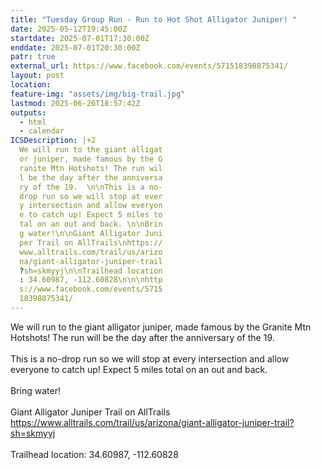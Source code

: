 ```yaml
---
title: "Tuesday Group Run - Run to Hot Shot Alligator Juniper! "
date: 2025-05-12T19:45:00Z
startdate: 2025-07-01T17:30:00Z
enddate: 2025-07-01T20:30:00Z
patr: true
external_url: https://www.facebook.com/events/571518398875341/
layout: post
location: 
feature-img: "assets/img/big-trail.jpg"
lastmod: 2025-06-26T18:57:42Z
outputs:
  - html
  - calendar
ICSDescription: |+2
  We will run to the giant alligat  or juniper, made famous by the G  ranite Mtn Hotshots! The run wil  l be the day after the anniversa  ry of the 19.  \n\nThis is a no-  drop run so we will stop at ever  y intersection and allow everyon  e to catch up! Expect 5 miles to  tal on an out and back. \n\nBrin  g water!\n\nGiant Alligator Juni  per Trail on AllTrails\nhttps://  www.alltrails.com/trail/us/arizo  na/giant-alligator-juniper-trail  ?sh=skmyyj\n\nTrailhead location  : 34.60987, -112.60828\n\n\nhttp  s://www.facebook.com/events/5715  18398875341/
---
```


We will run to the giant alligator juniper, made famous by the Granite Mtn Hotshots! The run will be the day after the anniversary of the 19.  <br>
  <br>
  This is a no-drop run so we will stop at every intersection and allow everyone to catch up! Expect 5 miles total on an out and back. <br>
  <br>
  Bring water!<br>
  <br>
  Giant Alligator Juniper Trail on AllTrails<br>
  [https://www.alltrails.com/trail/us/arizona/giant-alligator-juniper-trail?sh=skmyyj<br>
](https://www.alltrails.com/trail/us/arizona/giant-alligator-juniper-trail?sh=skmyyj<br>
)  <br>
  Trailhead location&#58; 34.60987, -112.60828<br>
  <br>
  <br>
  

